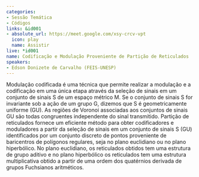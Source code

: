 ```yaml
---
categories:
- Sessão Temática
- Códigos
links: &id001
- absolute_url: https://meet.google.com/xsy-crcv-vpt
  icon: play
  name: Assistir
live: *id001
name: Codificação e Modulação Proveniente de Partição de Reticulados
speakers:
- Edson Donizete de Carvalho (FEIS-UNESP)
---
```


Modulação codificada é uma técnica que permite realizar a modulação e a codificação em uma única etapa através da seleção de  sinais  em um conjunto de sinais S de um espaço métrico M. Se o conjunto de sinais S for  invariante sob a ação de um grupo G, dizemos que S é geometricamente uniforme (GU).  As regiões de Voronoi associadas aos conjuntos de sinais GU são todas congruentes independente do sinal transmitido.  Partição de reticulados fornece um eficiente método para obter codificadores e moduladores a partir da seleção de sinais em um conjunto de sinais S (GU) identificados por um conjunto  discreto de pontos proveniente de baricentros de polígonos regulares, seja no plano euclidiano ou no plano hiperbólico. No plano euclidiano, os reticulados obtidos tem uma estrutura de grupo aditivo e no plano hiperbólico os reticulados tem uma estrutura  multiplicativa obtido a partir de uma ordem  dos quatérnios  derivada de grupos  Fuchsianos aritméticos.